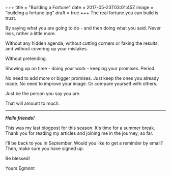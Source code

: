 
+++
title = "Building a Fortune"
date = 2017-05-23T03:01:45Z
image = "building a fortune.jpg"
draft = true
+++
The real fortune you can build is trust.

By saying what you are going to do - and then doing what you said. Never less, rather a little more.

Without any hidden agenda, without cutting corners or faking the results, and without covering up your mistakes.

Without pretending.

Showing up on time - doing your work - keeping your promises. Period.

No need to add more or bigger promises. Just keep the ones you already made.
No need to improve your image. Or compare yourself with others.

Just be the person you say you are.

That will amount to much.

---
***Hello friends!***

This was my last blogpost for this season. It's time for a summer break.
Thank you for reading my articles and joining me in the journey, so far.

I'll be back to you in September. Would you like to get a reminder by email? Then, make sure you have signed up.

Be blessed!

Yours
Egmont